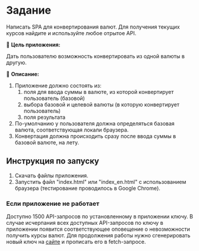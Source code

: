 # Задание

Написать SPA для конвертирования валют. Для получения текущих курсов найдите и используйте любое отрытое API. 

🎯 **Цель приложения:**

Дать пользователю возможность конвертировать из одной валюты в другую. 

📝 **Описание:**

1. Приложение должно состоять из:
    1. поля для ввода суммы в валюте, из которой конвертирует пользователь (базовой)
    2. выбора базовой и целевой валюты (в которую конвертирует пользователь)
    3. поля результата
2. По-умолчанию у пользователя должна определяться базовая валюта, соответствующая локали браузера.
3. Конвертация должна происходить сразу после ввода суммы в базовой валюте, на лету. 

## Инструкция по запуску

1. Скачать файлы приложения.
2. Запустить файл "index.html" или "index_en.html" с использованием браузера (тестирование проводилось в Google Chrome).

### Если приложение не работает

Доступно 1500 API-запросов по установленному в приложении ключу. В случае исчерпания всех доступных API-запросов по ключу в приложении появится соответствующее оповещение о невозможности получить курсы валют.
Для продолжения работы нужно сгенерировать новый ключ на [сайте](https://app.exchangerate-api.com/dashboard/confirmed) и прописать его в fetch-запросе.
